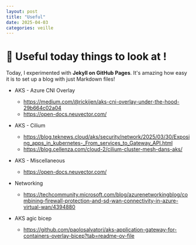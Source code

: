 ```yaml
---
layout: post
title: "Useful"
date: 2025-04-03
categories: veille
---
```


# 🌟 Useful today things to look at !

Today, I experimented with **Jekyll on GitHub Pages**. It's amazing how easy it is to set up a blog with just Markdown files!


*   AKS - Azure CNI Overlay
    * https://medium.com/@rickijen/aks-cni-overlay-under-the-hood-29b664c02a04
    * https://open-docs.neuvector.com/
*   AKS - Cilium
    * https://blog.teknews.cloud/aks/security/network/2025/03/30/Exposing_apps_in_kubernetes-_From_services_to_Gateway_API.html
    * https://blog.cellenza.com/cloud-2/cilium-cluster-mesh-dans-aks/
*   AKS - Miscellaneous
    * https://open-docs.neuvector.com/
* Networking
    * https://techcommunity.microsoft.com/blog/azurenetworkingblog/combining-firewall-protection-and-sd-wan-connectivity-in-azure-virtual-wan/4394880
    
* AKS agic bicep
     * https://github.com/paolosalvatori/aks-application-gateway-for-containers-overlay-bicep?tab=readme-ov-file
